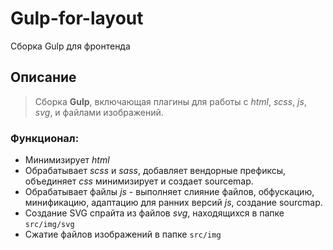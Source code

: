 # Gulp-for-layout
Сборка Gulp для фронтенда

## Описание

> Сборка **Gulp**, включающая плагины для работы с *html*, *scss*, *js*,
*svg*, и файлами изображений.

### Функционал:

- Минимизирует *html*
- Обрабатывает *scss* и *sass*, добавляет вендорные префиксы, объединяет *css* минимизирует и создает sourcemap.
- Обрабатывает файлы *js* - выполняет слияние файлов, обфускацию, минификацию, адаптацию для ранних версий *js*, создание sourcmap.
- Создание SVG спрайта из файлов *svg*, находящихся в папке ```src/img/svg```
-  Сжатие файлов изображений в папке ```src/img```
